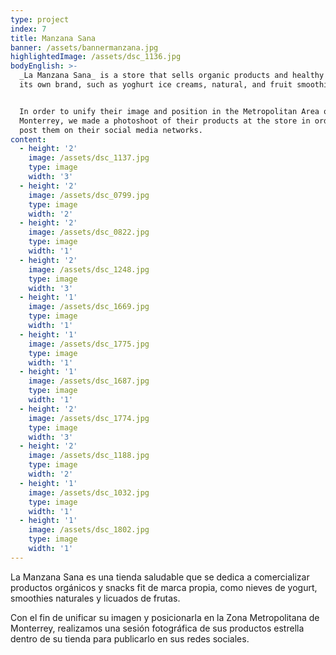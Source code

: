 ```yaml
---
type: project
index: 7
title: Manzana Sana
banner: /assets/bannermanzana.jpg
highlightedImage: /assets/dsc_1136.jpg
bodyEnglish: >-
  _La Manzana Sana_ is a store that sells organic products and healthy snacks of
  its own brand, such as yoghurt ice creams, natural, and fruit smoothies. 


  In order to unify their image and position in the Metropolitan Area of
  ​​Monterrey, we made a photoshoot of their products at the store in order to
  post them on their social media networks.
content:
  - height: '2'
    image: /assets/dsc_1137.jpg
    type: image
    width: '3'
  - height: '2'
    image: /assets/dsc_0799.jpg
    type: image
    width: '2'
  - height: '2'
    image: /assets/dsc_0822.jpg
    type: image
    width: '1'
  - height: '2'
    image: /assets/dsc_1248.jpg
    type: image
    width: '3'
  - height: '1'
    image: /assets/dsc_1669.jpg
    type: image
    width: '1'
  - height: '1'
    image: /assets/dsc_1775.jpg
    type: image
    width: '1'
  - height: '1'
    image: /assets/dsc_1687.jpg
    type: image
    width: '1'
  - height: '2'
    image: /assets/dsc_1774.jpg
    type: image
    width: '3'
  - height: '2'
    image: /assets/dsc_1188.jpg
    type: image
    width: '2'
  - height: '1'
    image: /assets/dsc_1032.jpg
    type: image
    width: '1'
  - height: '1'
    image: /assets/dsc_1802.jpg
    type: image
    width: '1'
---
```

La Manzana Sana es una tienda saludable que se dedica a comercializar productos orgánicos y snacks fit de marca propia, como nieves de yogurt, smoothies naturales y licuados de frutas. 

Con el fin de unificar su imagen y posicionarla en la Zona Metropolitana de Monterrey, realizamos una sesión fotográfica de sus productos estrella dentro de su tienda para publicarlo en sus redes sociales.
